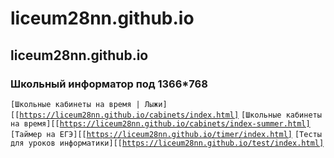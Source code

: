 # liceum28nn.github.io
## liceum28nn.github.io
### Школьный информатор под 1366*768

<code>[Школьные кабинеты на время  | Лыжи][[https://liceum28nn.github.io/cabinets/index.html]</code>
<code>[Школьные кабинеты на время][[https://liceum28nn.github.io/cabinets/index-summer.html]</code>
<code>[Таймер на ЕГЭ][[https://liceum28nn.github.io/timer/index.html]</code>
<code>[Тесты для уроков информатики][[https://liceum28nn.github.io/test/index.html]</code>
